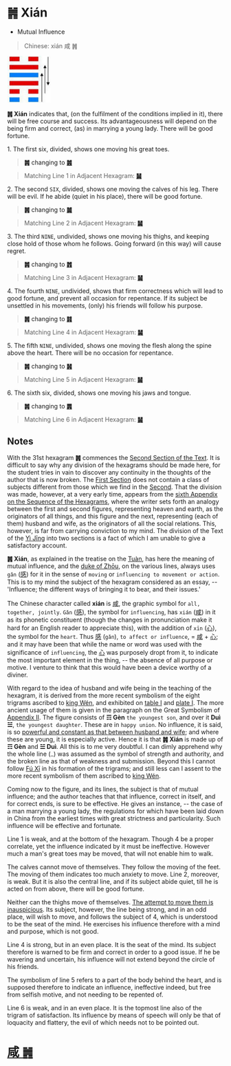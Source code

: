 # ䷞ Xián

* Mutual Influence

> Chinese: xián 咸 ䷞

<a id="p-123"/>

<img src="shapes/31.10.jpg" width="101" alt="咸">

**䷞ Xián** indicates that, (on the fulfilment of the conditions implied in it), there will be free course and success.
Its advantageousness will depend on the being firm and correct, (as) in marrying a young lady. There will be good fortune.

1.<a id="31.1"/> The first six, divided, shows one moving his great toes.

> **䷞** changing to [**䷰**](e99da9ge.md)

> Matching Line 1 in Adjacent Hexagram: [**䷟**](e68192heng.md#32.1)

2.<a id="31.2"/> The second `SIX`, divided, shows one moving the calves of his leg. There will be evil. If he abide (quiet in his place), there will be good fortune.

> **䷞** changing to [**䷛**](e5a4a7e8bf87daguo.md)

> Matching Line 2 in Adjacent Hexagram: [**䷟**](e68192heng.md#32.2)

3.<a id="31.3"/> The third `NINE`, undivided, shows one moving his thighs, and keeping close hold of those whom he follows. Going forward (in this way) will cause regret.

> **䷞** changing to [**䷬**](e89083cui.md)

> Matching Line 3 in Adjacent Hexagram: [**䷟**](e68192heng.md#32.3)

4.<a id="31.4"/> The fourth `NINE`, undivided, shows that firm correctness which will lead to good fortune, and prevent all occasion for repentance. If its subject be unsettled in his movements, (only) his friends will follow his purpose.

> **䷞** changing to [**䷦**](e8b987jian.md)

> Matching Line 4 in Adjacent Hexagram: [**䷟**](e68192heng.md#32.4)

5.<a id="31.5"/> The fifth `NINE`, undivided, shows one moving the flesh along the spine above the heart. There will be no occasion for repentance.

<a id="p-124"/>

> **䷞** changing to [**䷽**](e5b08fe8bf87xiaoguo.md)

> Matching Line 5 in Adjacent Hexagram: [**䷟**](e68192heng.md#32.5)

6.<a id="31.6"/> The sixth six, divided, shows one moving his jaws and tongue.

> **䷞** changing to [**䷠**](e981afdun.md)

> Matching Line 6 in Adjacent Hexagram: [**䷟**](e68192heng.md#32.6)

## Notes

With the 31st hexagram **䷞** commences the [Second Section of the Text](https://zh.wikipedia.org/wiki/周易六十四卦列表#下經). It is difficult to say why any division of the hexagrams should be made here, for the student tries in vain to discover any continuity in the thoughts of the author that is now broken. The [First Section](https://zh.wikipedia.org/wiki/周易六十四卦列表#上經) does not contain a class of subjects different from those which we find in the [Second](https://zh.wikipedia.org/wiki/周易六十四卦列表#下經). That the division was made, however, at a very early time, appears from the [sixth Appendix on the Sequence of the Hexagrams](appendix06s1.md), where the writer sets forth an analogy between the first and second figures, representing heaven and earth, as the originators of all things, and this figure and the next, representing (each of them) husband and wife, as the originators of all the social relations. This, however, is far from carrying conviction to my mind. The division of the Text of the [Yì Jīng](https://en.wikipedia.org/wiki/I_Ching) into two sections is a fact of which I am unable to give a satisfactory account.

**䷞ Xián**, as explained in the treatise on the [Tuàn](https://ctext.org/book-of-changes/tuan-zhuan), has here the meaning of mutual influence, and the [duke of Zhōu](https://en.wikipedia.org/wiki/Duke_of_Zhou), on the various lines, always uses `gǎn` ([感](https://ctext.org/dictionary.pl?if=en&char=感)) for it in the sense of `moving` or `influencing to movement or action`. This is to my mind the subject of the hexagram considered as an essay, -- 'Influence; the different ways of bringing it to bear, and their issues.'

The Chinese character called **xián** is [咸](https://ctext.org/dictionary.pl?if=en&char=咸), the graphic symbol for `all, together, jointly`. `Gǎn` ([感](https://ctext.org/dictionary.pl?if=en&char=感)), the symbol for `influencing`, has `xián` ([咸](https://ctext.org/dictionary.pl?if=en&char=咸)) in it as its phonetic constituent (though the changes in pronunciation make it hard for an English reader to appreciate this), with the addition of `xīn` ([心](https://ctext.org/dictionary.pl?if=en&char=心)), the symbol for the `heart`. Thus [感](https://ctext.org/dictionary.pl?if=en&char=感) (`gǎn`), `to affect or influence`, = [咸](https://ctext.org/dictionary.pl?if=en&char=咸) + [心](https://ctext.org/dictionary.pl?if=en&char=心); and it may have been that while the name or word was used with the significance of `influencing`, the [心](https://ctext.org/dictionary.pl?if=en&char=心) was purposely dropt from it, to indicate the most important element in the thing, -- the absence of all purpose or motive. I venture to think that this would have been a device worthy of a diviner.

With regard to the idea of husband and wife being in the teaching of the hexagram, it is derived from the more recent symbolism of the eight trigrams ascribed to [king Wén](https://en.wikipedia.org/wiki/King_Wen_of_Zhou), and exhibited on [table I](King_Wen_Table.png) and [plate I](later_heaven.jpg). The more ancient usage of them is given in the paragraph on the Great Symbolism of [Appendix II](appendix02s1.md). The figure consists of **☶ Gèn** `the youngest son`, and over it **Duì ☱**, `the youngest daughter`. These are in `happy union`. No influence, it is said, is so [powerful and constant as that between husband and wife](e68192heng.md#p-125); and where these are young, it is especially active. Hence it is that **䷞ Xián** is made up of **☶ Gèn** and **☱ Duì**. All this is to me very doubtful. I can dimly apprehend why the whole line (`⚊`) was assumed as the symbol of strength and authority, and the broken line as that of weakness and submission. Beyond this I cannot follow [Fú Xī](https://en.wikipedia.org/wiki/Fuxi) in his formation of the trigrams; and still less can I assent to the more recent symbolism of them ascribed to [king Wén](https://en.wikipedia.org/wiki/King_Wen_of_Zhou).

Coming now to the figure, and its lines, the subject is that of mutual influence; and the author teaches that that influence, correct in itself, and for correct ends, is sure to be effective. He gives an instance, -- the case of a man marrying a young lady, the regulations for which have been laid down in China from the earliest times with great strictness and particularity. Such influence will be effective and fortunate.

Line 1 is weak, and at the bottom of the hexagram. Though 4 be a proper correlate, yet the influence indicated by it must be ineffective. However much a man's great toes may be moved, that will not enable him to walk.

The calves cannot move of themselves. They follow the moving of the feet. The moving of them indicates too much anxiety to move. Line 2, moreover, is weak. But it is also the central line, and if its subject abide quiet, till he is acted on from above, there will be good fortune.

Neither can the thighs move of themselves. [The attempt to move them is inauspicious](e68192heng.md#p-126). Its subject, however, the line being strong, and in an odd place, will wish to move, and follows the subject of 4, which is understood to be the seat of the mind. He exercises his influence therefore with a mind and purpose, which is not good.

Line 4 is strong, but in an even place. It is the seat of the mind. Its subject therefore is warned to be firm and correct in order to a good issue. If he be wavering and uncertain, his influence will not extend beyond the circle of his friends.

The symbolism of line 5 refers to a part of the body behind the heart, and is supposed therefore to indicate an influence, ineffective indeed, but free from selfish motive, and not needing to be repented of.

Line 6 is weak, and in an even place. It is the topmost line also of the trigram of satisfaction. Its influence by means of speech will only be that of loquacity and flattery, the evil of which needs not to be pointed out.

# [咸 ䷞](e592b8xian_cn.md)
